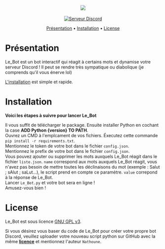 <h1 align="center">
  <a href="https://github.com/Nathoune-YT/le_bot"><img src="https://i.imgur.com/qj7s2CG.jpeg"></a>
</h1>

<p align="center">
  <a href=https://discord.gg/b6jjy5yKXV>
    <img src="https://i.imgur.com/Iifi5e1.png | width=100" alt="Serveur Discord">
  </a>
</p>

<p align="center">
  <a href="#présentation">Présentation</a>
  •
  <a href="#installation">Installation</a>
  •
  <a href="#license">License</a>
</p>

# Présentation

Le_Bot est un bot interactif qui réagit à certains mots et dynamise votre serveur Discord ! Il peut se rendre très sympatique ou diabolique (je comprends qu'il vous énerve lol)

[L'installation](#installation) est simple et rapide.

# Installation

**Voici les étapes à suivre pour lancer Le_Bot** 

Il vous suffit de télécharger le package. Ensuite installer Python en cochant la case **ADD Python {version} TO PATH**.  
Ouvrez un CMD à l'emplcament de vos fichiers. Éxecutez cette commande `pip install -r requirements.txt`.  
Mentionnez le token de votre bot dans le fichier `config.json`.  
Mentionnez le prefix de votre bot dans le fichier `config.json`.  
Vous pouvez ajouter ou supprimer les mots auxquels Le_Bot réagit dans le fichier `liste.json`. `name` correspond aux mots auxquels Le_Bot réagit, vous n'avez pas besoin de mettre toutes les déclinaisons du mot (exemple : Salut ; sAlut ; saLut...), le script prend en compte ce paramètre. `value` correpond à la réponse de Le_Bot.  
Lancer `Le_Bot.py` et votre bot sera en ligne !  
Amusez-vous bien !

# License

Le_Bot est sous licence [GNU GPL v3](https://www.gnu.org/licenses/gpl-3.0.en.html).  

Si vous désirez vous baser du code de Le_Bot pour créer votre propre bot Discord, veuillez uploader votre nouveau script python sur GitHub avec la même [**licence**](https://raw.githubusercontent.com/Nathoune-YT/le_bot/main/LICENSE) et mentionnez l'auteur `Nathoune`.
